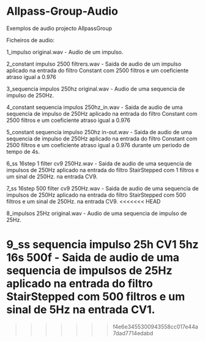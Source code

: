 # Allpass-Group-Audio
Exemplos de audio projecto AllpassGroup

Ficheiros de audio:

1_impulso original.wav - Audio de um impulso.

2_constant impulso 2500 filtrers.wav - Saida de audio de um impulso aplicado na entrada do filtro Constant com 2500 filtros e um coeficiente atraso igual a 0.976

3_sequencia impulos 250hz original.wav - Audio de uma sequencia de impulso de 250Hz.

4_constant sequencia impulos 250hz_in.wav - Saida de audio de uma sequencia de impulso de 250Hz aplicado na entrada do filtro Constant com 2500 filtros e um coeficiente atraso igual a 0.976

5_constant sequencia impulso 250hz in-out.wav - Saida de audio de uma sequencia de impulso de 250Hz aplicado na entrada do filtro Constant com 2500 filtros e um coeficiente atraso igual a 0.976 durante um periodo de tempo de 4s. 

6_ss 16step 1 filter cv9 250Hz.wav - Saida de audio de uma sequencia de impulsos de 250Hz aplicado na entrada do filtro StairStepped com 1 filtros e um sinal de 250Hz. na entrada CV9. 

7_ss 16step 500 filter cv9 250Hz.wav - Saida de audio de uma sequencia de impulsos de 250Hz aplicado na entrada do filtro StairStepped com 500 filtros e um sinal de 250Hz. na entrada CV9. 
<<<<<<< HEAD

8_impulsos 25Hz original.wav - Audio de uma sequencia de impulso de 25Hz.

9_ss sequencia impulso 25h CV1 5hz 16s 500f - Saida de audio de uma sequencia de impulsos de 25Hz aplicado na entrada do filtro StairStepped com 500 filtros e um sinal de 5Hz na entrada CV1. 
=======
>>>>>>> f4e6e3455300943558cc017e44a7dad7714edabd
